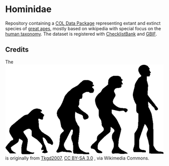 # Hominidae

Repository containing a [COL Data Package](https://github.com/CatalogueOfLife/coldp) representing extant and extinct species of [great apes](https://en.wikipedia.org/wiki/Hominidae), mostly based on wikipedia 
with special focus on the [human taxonomy](https://en.wikipedia.org/wiki/Human_taxonomy).
The dataset is registered with [ChecklistBank](https://www.checklistbank.org/dataset/147251) and [GBIF](https://www.gbif.org/dataset/7be186c4-5572-44e6-9f11-69ddbfd95078).

## Credits
The ![logo](logo.png) is originally from [Tkgd2007](https://commons.wikimedia.org/wiki/File:Human_evolution.svg), [CC BY-SA 3.0](https://creativecommons.org/licenses/by-sa/3.0) , via Wikimedia Commons.
